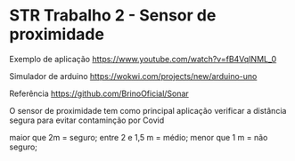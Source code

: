 # STR Trabalho 2 - Sensor de proximidade

Exemplo de aplicação
https://www.youtube.com/watch?v=fB4VqINML_0

Simulador de arduino
https://wokwi.com/projects/new/arduino-uno

Referência
https://github.com/BrinoOficial/Sonar

O sensor de proximidade tem como principal aplicação verificar a distância segura para evitar contaminção por Covid

maior que 2m = seguro;
entre 2 e 1,5 m = médio;
menor que 1 m = não seguro;
